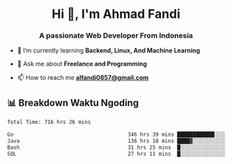 <h1 align="center">Hi 👋, I'm Ahmad Fandi</h1>
<h3 align="center">A passionate Web Developer From Indonesia</h3>

- 🌱 I’m currently learning **Backend, Linux, And Machine Learning**

- 💬 Ask me about **Freelance and Programming**

- 📫 How to reach me **<alfandi0857@gmail.com>**


## 📊 Breakdown Waktu Ngoding

<!--START_SECTION:waka-->

```txt
Total Time: 716 hrs 26 mins

Go                                     346 hrs 39 mins ████████████░░░░░░░░░░░░░   47.99 %
Java                                   136 hrs 18 mins ████▓░░░░░░░░░░░░░░░░░░░░   18.87 %
Bash                                   31 hrs 25 mins  █░░░░░░░░░░░░░░░░░░░░░░░░   04.35 %
SQL                                    27 hrs 11 mins  █░░░░░░░░░░░░░░░░░░░░░░░░   03.76 %
```

<!--END_SECTION:waka-->
